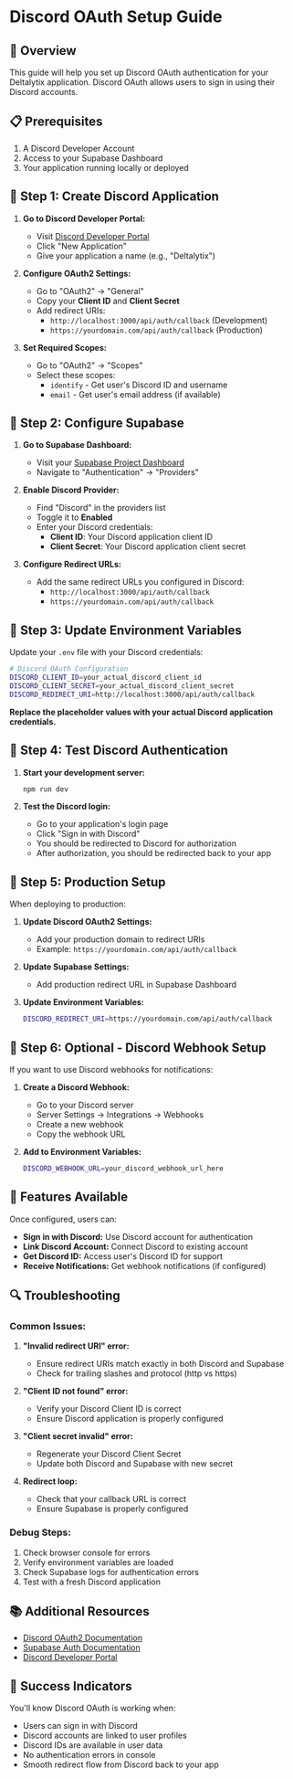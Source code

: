 # Discord OAuth Setup Guide

## 🎯 **Overview**

This guide will help you set up Discord OAuth authentication for your Deltalytix application. Discord OAuth allows users to sign in using their Discord accounts.

## 📋 **Prerequisites**

1. A Discord Developer Account
2. Access to your Supabase Dashboard
3. Your application running locally or deployed

## 🔧 **Step 1: Create Discord Application**

1. **Go to Discord Developer Portal:**
   - Visit [Discord Developer Portal](https://discord.com/developers/applications)
   - Click "New Application"
   - Give your application a name (e.g., "Deltalytix")

2. **Configure OAuth2 Settings:**
   - Go to "OAuth2" → "General"
   - Copy your **Client ID** and **Client Secret**
   - Add redirect URIs:
     - `http://localhost:3000/api/auth/callback` (Development)
     - `https://yourdomain.com/api/auth/callback` (Production)

3. **Set Required Scopes:**
   - Go to "OAuth2" → "Scopes"
   - Select these scopes:
     - `identify` - Get user's Discord ID and username
     - `email` - Get user's email address (if available)

## 🔧 **Step 2: Configure Supabase**

1. **Go to Supabase Dashboard:**
   - Visit your [Supabase Project Dashboard](https://supabase.com/dashboard)
   - Navigate to "Authentication" → "Providers"

2. **Enable Discord Provider:**
   - Find "Discord" in the providers list
   - Toggle it to **Enabled**
   - Enter your Discord credentials:
     - **Client ID**: Your Discord application client ID
     - **Client Secret**: Your Discord application client secret

3. **Configure Redirect URLs:**
   - Add the same redirect URLs you configured in Discord:
     - `http://localhost:3000/api/auth/callback`
     - `https://yourdomain.com/api/auth/callback`

## 🔧 **Step 3: Update Environment Variables**

Update your `.env` file with your Discord credentials:

```bash
# Discord OAuth Configuration
DISCORD_CLIENT_ID=your_actual_discord_client_id
DISCORD_CLIENT_SECRET=your_actual_discord_client_secret
DISCORD_REDIRECT_URI=http://localhost:3000/api/auth/callback
```

**Replace the placeholder values with your actual Discord application credentials.**

## 🔧 **Step 4: Test Discord Authentication**

1. **Start your development server:**
   ```bash
   npm run dev
   ```

2. **Test the Discord login:**
   - Go to your application's login page
   - Click "Sign in with Discord"
   - You should be redirected to Discord for authorization
   - After authorization, you should be redirected back to your app

## 🔧 **Step 5: Production Setup**

When deploying to production:

1. **Update Discord OAuth2 Settings:**
   - Add your production domain to redirect URIs
   - Example: `https://yourdomain.com/api/auth/callback`

2. **Update Supabase Settings:**
   - Add production redirect URL in Supabase Dashboard

3. **Update Environment Variables:**
   ```bash
   DISCORD_REDIRECT_URI=https://yourdomain.com/api/auth/callback
   ```

## 🔧 **Step 6: Optional - Discord Webhook Setup**

If you want to use Discord webhooks for notifications:

1. **Create a Discord Webhook:**
   - Go to your Discord server
   - Server Settings → Integrations → Webhooks
   - Create a new webhook
   - Copy the webhook URL

2. **Add to Environment Variables:**
   ```bash
   DISCORD_WEBHOOK_URL=your_discord_webhook_url_here
   ```

## 🎯 **Features Available**

Once configured, users can:

- **Sign in with Discord:** Use Discord account for authentication
- **Link Discord Account:** Connect Discord to existing account
- **Get Discord ID:** Access user's Discord ID for support
- **Receive Notifications:** Get webhook notifications (if configured)

## 🔍 **Troubleshooting**

### Common Issues:

1. **"Invalid redirect URI" error:**
   - Ensure redirect URIs match exactly in both Discord and Supabase
   - Check for trailing slashes and protocol (http vs https)

2. **"Client ID not found" error:**
   - Verify your Discord Client ID is correct
   - Ensure Discord application is properly configured

3. **"Client secret invalid" error:**
   - Regenerate your Discord Client Secret
   - Update both Discord and Supabase with new secret

4. **Redirect loop:**
   - Check that your callback URL is correct
   - Ensure Supabase is properly configured

### Debug Steps:

1. Check browser console for errors
2. Verify environment variables are loaded
3. Check Supabase logs for authentication errors
4. Test with a fresh Discord application

## 📚 **Additional Resources**

- [Discord OAuth2 Documentation](https://discord.com/developers/docs/topics/oauth2)
- [Supabase Auth Documentation](https://supabase.com/docs/guides/auth)
- [Discord Developer Portal](https://discord.com/developers/applications)

## 🎉 **Success Indicators**

You'll know Discord OAuth is working when:

- Users can sign in with Discord
- Discord accounts are linked to user profiles
- Discord IDs are available in user data
- No authentication errors in console
- Smooth redirect flow from Discord back to your app
